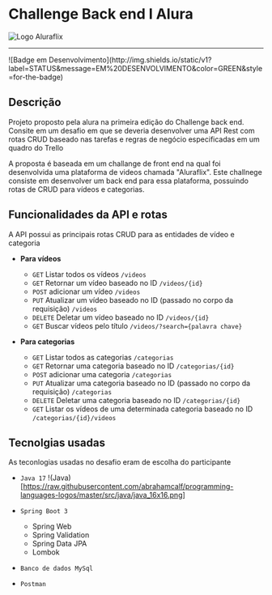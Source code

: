 # Challenge Back end I Alura
![Logo Aluraflix](https://user-images.githubusercontent.com/64627274/216795074-cc10d754-99ee-4768-bd8b-f1e7d228b3b0.png)

<hr>
![Badge em Desenvolvimento](http://img.shields.io/static/v1?label=STATUS&message=EM%20DESENVOLVIMENTO&color=GREEN&style=for-the-badge)

## Descrição

Projeto proposto pela alura na primeira edição do Challenge back end. Consite em um desafio em que se deveria desenvolver uma API Rest com rotas CRUD baseado nas tarefas e regras de negócio especificadas em um quadro do Trello

A proposta é baseada em um challange de front end na qual foi desenvolvida uma plataforma de videos chamada "Aluraflix". Este challnege consiste em desenvolver um back end para essa plataforma, possuindo rotas de CRUD para vídeos e categorias.

## Funcionalidades da API e rotas

A API possui as principais rotas CRUD para as entidades de vídeo e categoria

- **Para vídeos**

  - `GET` Listar todos os vídeos `/videos`
  - `GET` Retornar um vídeo baseado no ID `/videos/{id}`
  - `POST` adicionar um vídeo `/videos`
  - `PUT` Atualizar um vídeo baseado no ID (passado no corpo da requisição) `/videos` 
  - `DELETE` Deletar um vídeo baseado no ID `/videos/{id}` 
  - `GET` Buscar vídeos pelo título `/videos/?search={palavra chave}`
  
- **Para categorias**

  - `GET` Listar todos as categorias `/categorias`
  - `GET` Retornar uma categoria baseado no ID `/categorias/{id}`
  - `POST` adicionar uma categoria `/categorias`
  - `PUT` Atualizar uma categoria baseado no ID (passado no corpo da requisição) `/categorias`
  - `DELETE` Deletar uma categoria baseado no ID `/categorias/{id}`
  - `GET` Listar os vídeos de uma determinada categoria baseado no ID `/categorias/{id}/videos`
  
 ## Tecnolgias usadas 
 
 As teconlogias usadas no desafio eram de escolha do participante 
 
 - `Java 17` !(Java)[https://raw.githubusercontent.com/abrahamcalf/programming-languages-logos/master/src/java/java_16x16.png]
 - `Spring Boot 3` 
 
   - Spring Web
   - Spring Validation
   - Spring Data JPA
   - Lombok
 - `Banco de dados MySql`
 - `Postman` 

  
